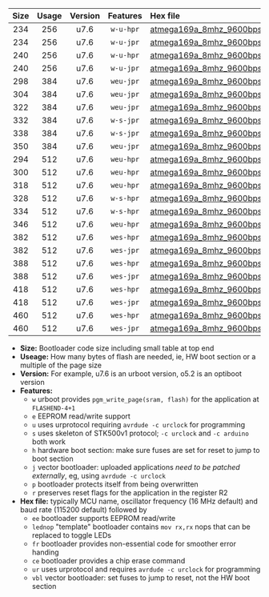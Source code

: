 |Size|Usage|Version|Features|Hex file|
|:-:|:-:|:-:|:-:|:--|
|234|256|u7.6|`w-u-hpr`|[atmega169a_8mhz_9600bps_ur.hex](https://raw.githubusercontent.com/stefanrueger/urboot/main/atmega169a_8mhz_9600bps_ur.hex)|
|234|256|u7.6|`w-u-jpr`|[atmega169a_8mhz_9600bps_ur_vbl.hex](https://raw.githubusercontent.com/stefanrueger/urboot/main/atmega169a_8mhz_9600bps_ur_vbl.hex)|
|240|256|u7.6|`w-u-hpr`|[atmega169a_8mhz_9600bps_lednop_ur.hex](https://raw.githubusercontent.com/stefanrueger/urboot/main/atmega169a_8mhz_9600bps_lednop_ur.hex)|
|240|256|u7.6|`w-u-jpr`|[atmega169a_8mhz_9600bps_lednop_ur_vbl.hex](https://raw.githubusercontent.com/stefanrueger/urboot/main/atmega169a_8mhz_9600bps_lednop_ur_vbl.hex)|
|298|384|u7.6|`weu-jpr`|[atmega169a_8mhz_9600bps_ee_ur_vbl.hex](https://raw.githubusercontent.com/stefanrueger/urboot/main/atmega169a_8mhz_9600bps_ee_ur_vbl.hex)|
|304|384|u7.6|`weu-jpr`|[atmega169a_8mhz_9600bps_ee_lednop_ur_vbl.hex](https://raw.githubusercontent.com/stefanrueger/urboot/main/atmega169a_8mhz_9600bps_ee_lednop_ur_vbl.hex)|
|322|384|u7.6|`weu-jpr`|[atmega169a_8mhz_9600bps_ee_lednop_fr_ur_vbl.hex](https://raw.githubusercontent.com/stefanrueger/urboot/main/atmega169a_8mhz_9600bps_ee_lednop_fr_ur_vbl.hex)|
|332|384|u7.6|`w-s-jpr`|[atmega169a_8mhz_9600bps_vbl.hex](https://raw.githubusercontent.com/stefanrueger/urboot/main/atmega169a_8mhz_9600bps_vbl.hex)|
|338|384|u7.6|`w-s-jpr`|[atmega169a_8mhz_9600bps_lednop_vbl.hex](https://raw.githubusercontent.com/stefanrueger/urboot/main/atmega169a_8mhz_9600bps_lednop_vbl.hex)|
|350|384|u7.6|`weu-jpr`|[atmega169a_8mhz_9600bps_ee_lednop_fr_ce_ur_vbl.hex](https://raw.githubusercontent.com/stefanrueger/urboot/main/atmega169a_8mhz_9600bps_ee_lednop_fr_ce_ur_vbl.hex)|
|294|512|u7.6|`weu-hpr`|[atmega169a_8mhz_9600bps_ee_ur.hex](https://raw.githubusercontent.com/stefanrueger/urboot/main/atmega169a_8mhz_9600bps_ee_ur.hex)|
|300|512|u7.6|`weu-hpr`|[atmega169a_8mhz_9600bps_ee_lednop_ur.hex](https://raw.githubusercontent.com/stefanrueger/urboot/main/atmega169a_8mhz_9600bps_ee_lednop_ur.hex)|
|318|512|u7.6|`weu-hpr`|[atmega169a_8mhz_9600bps_ee_lednop_fr_ur.hex](https://raw.githubusercontent.com/stefanrueger/urboot/main/atmega169a_8mhz_9600bps_ee_lednop_fr_ur.hex)|
|328|512|u7.6|`w-s-hpr`|[atmega169a_8mhz_9600bps.hex](https://raw.githubusercontent.com/stefanrueger/urboot/main/atmega169a_8mhz_9600bps.hex)|
|334|512|u7.6|`w-s-hpr`|[atmega169a_8mhz_9600bps_lednop.hex](https://raw.githubusercontent.com/stefanrueger/urboot/main/atmega169a_8mhz_9600bps_lednop.hex)|
|346|512|u7.6|`weu-hpr`|[atmega169a_8mhz_9600bps_ee_lednop_fr_ce_ur.hex](https://raw.githubusercontent.com/stefanrueger/urboot/main/atmega169a_8mhz_9600bps_ee_lednop_fr_ce_ur.hex)|
|382|512|u7.6|`wes-hpr`|[atmega169a_8mhz_9600bps_ee.hex](https://raw.githubusercontent.com/stefanrueger/urboot/main/atmega169a_8mhz_9600bps_ee.hex)|
|382|512|u7.6|`wes-jpr`|[atmega169a_8mhz_9600bps_ee_vbl.hex](https://raw.githubusercontent.com/stefanrueger/urboot/main/atmega169a_8mhz_9600bps_ee_vbl.hex)|
|388|512|u7.6|`wes-hpr`|[atmega169a_8mhz_9600bps_ee_lednop.hex](https://raw.githubusercontent.com/stefanrueger/urboot/main/atmega169a_8mhz_9600bps_ee_lednop.hex)|
|388|512|u7.6|`wes-jpr`|[atmega169a_8mhz_9600bps_ee_lednop_vbl.hex](https://raw.githubusercontent.com/stefanrueger/urboot/main/atmega169a_8mhz_9600bps_ee_lednop_vbl.hex)|
|418|512|u7.6|`wes-hpr`|[atmega169a_8mhz_9600bps_ee_lednop_fr.hex](https://raw.githubusercontent.com/stefanrueger/urboot/main/atmega169a_8mhz_9600bps_ee_lednop_fr.hex)|
|418|512|u7.6|`wes-jpr`|[atmega169a_8mhz_9600bps_ee_lednop_fr_vbl.hex](https://raw.githubusercontent.com/stefanrueger/urboot/main/atmega169a_8mhz_9600bps_ee_lednop_fr_vbl.hex)|
|460|512|u7.6|`wes-hpr`|[atmega169a_8mhz_9600bps_ee_lednop_fr_ce.hex](https://raw.githubusercontent.com/stefanrueger/urboot/main/atmega169a_8mhz_9600bps_ee_lednop_fr_ce.hex)|
|460|512|u7.6|`wes-jpr`|[atmega169a_8mhz_9600bps_ee_lednop_fr_ce_vbl.hex](https://raw.githubusercontent.com/stefanrueger/urboot/main/atmega169a_8mhz_9600bps_ee_lednop_fr_ce_vbl.hex)|

- **Size:** Bootloader code size including small table at top end
- **Useage:** How many bytes of flash are needed, ie, HW boot section or a multiple of the page size
- **Version:** For example, u7.6 is an urboot version, o5.2 is an optiboot version
- **Features:**
  + `w` urboot provides `pgm_write_page(sram, flash)` for the application at `FLASHEND-4+1`
  + `e` EEPROM read/write support
  + `u` uses urprotocol requiring `avrdude -c urclock` for programming
  + `s` uses skeleton of STK500v1 protocol; `-c urclock` and `-c arduino` both work
  + `h` hardware boot section: make sure fuses are set for reset to jump to boot section
  + `j` vector bootloader: uploaded applications *need to be patched externally*, eg, using `avrdude -c urclock`
  + `p` bootloader protects itself from being overwritten
  + `r` preserves reset flags for the application in the register R2
- **Hex file:** typically MCU name, oscillator frequency (16 MHz default) and baud rate (115200 default) followed by
  + `ee` bootloader supports EEPROM read/write
  + `lednop` "template" bootloader contains `mov rx,rx` nops that can be replaced to toggle LEDs
  + `fr` bootloader provides non-essential code for smoother error handing
  + `ce` bootloader provides a chip erase command
  + `ur` uses urprotocol and requires `avrdude -c urclock` for programming
  + `vbl` vector bootloader: set fuses to jump to reset, not the HW boot section

